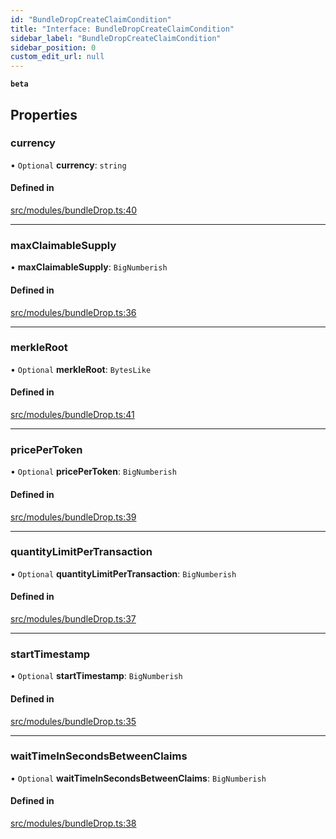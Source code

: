 ```yaml
---
id: "BundleDropCreateClaimCondition"
title: "Interface: BundleDropCreateClaimCondition"
sidebar_label: "BundleDropCreateClaimCondition"
sidebar_position: 0
custom_edit_url: null
---
```


**`beta`**

## Properties

### currency

• `Optional` **currency**: `string`

#### Defined in

[src/modules/bundleDrop.ts:40](https://github.com/PrasoonPratham/nftlabs-sdk-ts/blob/68c3596/src/modules/bundleDrop.ts#L40)

---

### maxClaimableSupply

• **maxClaimableSupply**: `BigNumberish`

#### Defined in

[src/modules/bundleDrop.ts:36](https://github.com/PrasoonPratham/nftlabs-sdk-ts/blob/68c3596/src/modules/bundleDrop.ts#L36)

---

### merkleRoot

• `Optional` **merkleRoot**: `BytesLike`

#### Defined in

[src/modules/bundleDrop.ts:41](https://github.com/PrasoonPratham/nftlabs-sdk-ts/blob/68c3596/src/modules/bundleDrop.ts#L41)

---

### pricePerToken

• `Optional` **pricePerToken**: `BigNumberish`

#### Defined in

[src/modules/bundleDrop.ts:39](https://github.com/PrasoonPratham/nftlabs-sdk-ts/blob/68c3596/src/modules/bundleDrop.ts#L39)

---

### quantityLimitPerTransaction

• `Optional` **quantityLimitPerTransaction**: `BigNumberish`

#### Defined in

[src/modules/bundleDrop.ts:37](https://github.com/PrasoonPratham/nftlabs-sdk-ts/blob/68c3596/src/modules/bundleDrop.ts#L37)

---

### startTimestamp

• `Optional` **startTimestamp**: `BigNumberish`

#### Defined in

[src/modules/bundleDrop.ts:35](https://github.com/PrasoonPratham/nftlabs-sdk-ts/blob/68c3596/src/modules/bundleDrop.ts#L35)

---

### waitTimeInSecondsBetweenClaims

• `Optional` **waitTimeInSecondsBetweenClaims**: `BigNumberish`

#### Defined in

[src/modules/bundleDrop.ts:38](https://github.com/PrasoonPratham/nftlabs-sdk-ts/blob/68c3596/src/modules/bundleDrop.ts#L38)
